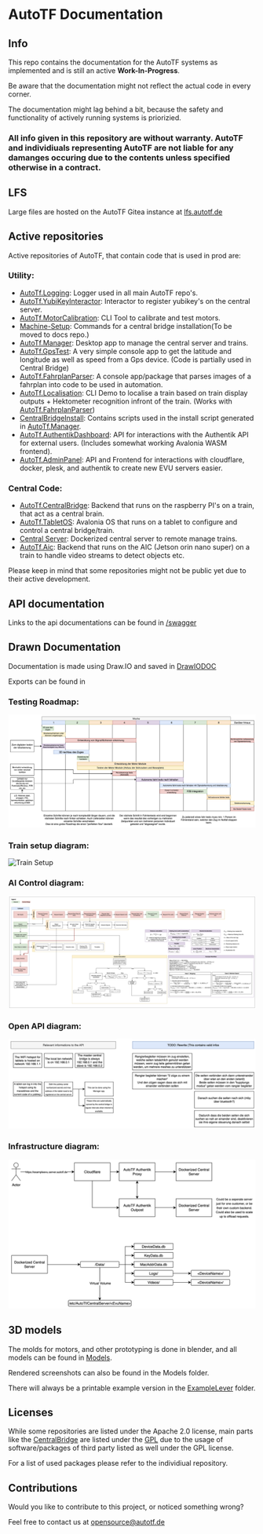 # AutoTF Documentation

## Info

This repo contains the documentation for the AutoTF systems as implemented and is still an active **Work-In-Progress**.

Be aware that the documentation might not reflect the actual code in every corner.

The documentation might lag behind a bit, because the safety and functionality of actively running systems is priorizied.


### **All info given in this repository are without warranty. AutoTF and individiuals representing AutoTF are not liable for any damanges occuring due to the contents unless specified otherwise in a contract.**


## LFS
Large files are hosted on the AutoTF Gitea instance at [lfs.autotf.de](https://lfs.autotf.de/admin/AutoTf-Documentation)

## Active repositories

Active repositories of AutoTF, that contain code that is used in prod are:

### Utility:
* [AutoTf.Logging](https://github.com/AutoTF-Rail/AutoTf.Logging): Logger used in all main AutoTF repo's.
* [AutoTf.YubiKeyInteractor](https://github.com/AutoTF-Rail/AutoTf.YubiKeyInteractor): Interactor to register yubikey's on the central server.
* [AutoTf.MotorCalibration](https://github.com/AutoTF-Rail/AutoTf.MotorCalibration): CLI Tool to calibrate and test motors.
* [Machine-Setup](https://github.com/AutoTF-Rail/Machine-Setup): Commands for a central bridge installation(To be moved to docs repo.)
* [AutoTf.Manager](https://github.com/AutoTF-Rail/AutoTf.Manager): Desktop app to manage the central server and trains.
* [AutoTf.GpsTest](https://github.com/AutoTF-Rail/AutoTf.GpsTest): A very simple console app to get the latitude and longitude as well as speed from a Gps device. (Code is partially used in Central Bridge)
* [AutoTf.FahrplanParser](https://github.com/AutoTF-Rail/AutoTf.FahrplanParser): A console app/package that parses images of a fahrplan into code to be used in automation.
* [AutoTf.Localisation](https://github.com/AutoTF-Rail/AutoTf.Localisation): CLI Demo to localise a train based on train display outputs + Hektometer recognition infront of the train. (Works with [AutoTf.FahrplanParser](https://github.com/AutoTF-Rail/AutoTf.FahrplanParser))
* [CentralBridgeInstall](https://github.com/AutoTF-Rail/CentralBridgeInstall/): Contains scripts used in the install script generated in [AutoTf.Manager](https://github.com/AutoTF-Rail/AutoTf.Manager).
* [AutoTf.AuthentikDashboard](https://github.com/AutoTF-Rail/AutoTf.AuthentikDashboard): API for interactions with the Authentik API for external users. (Includes somewhat working Avalonia WASM frontend).
* [AutoTf.AdminPanel](https://github.com/AutoTF-Rail/AutoTf.AdminPanel): API and Frontend for interactions with cloudflare, docker, plesk, and authentik to create new EVU servers easier.

### Central Code:
* [AutoTf.CentralBridge](https://github.com/AutoTF-Rail/AutoTf.CentralBridge): Backend that runs on the raspberry PI's on a train, that act as a central brain.
* [AutoTf.TabletOS](https://github.com/AutoTF-Rail/AutoTf.TabletOS): Avalonia OS that runs on a tablet to configure and control a central bridge/train.
* [Central Server](https://github.com/AutoTF-Rail/Central-Server): Dockerized central server to remote manage trains.
* [AutoTf.Aic](https://github.com/AutoTF-Rail/AutoTf.Aic): Backend that runs on the AIC (Jetson orin nano super) on a train to handle video streams to detect objects etc.



Please keep in mind that some repositories might not be public yet due to their active development.

## API documentation

Links to the api documentations can be found in [/swagger](https://github.com/AutoTF-Rail/AutoTf-Documentation/tree/main/swagger)

## Drawn Documentation

Documentation is made using Draw.IO and saved in [DrawIODOC](https://github.com/AutoTF-Rail/AutoTf-Documentation/tree/main/DrawIODOC/)

Exports can be found in

### Testing Roadmap:

![Test roadmap](https://raw.githubusercontent.com/AutoTF-Rail/AutoTf-Documentation/main/DrawIODOC/Export/TestRoadmap.png)

### Train setup diagram:

![Train Setup](https://raw.githubusercontent.com/AutoTF-Rail/AutoTf-Documentation/main/DrawIODOC/Export/TrainSetup.png)


### AI Control diagram:

![Train Setup](https://raw.githubusercontent.com/AutoTF-Rail/AutoTf-Documentation/main/DrawIODOC/Export/AI_Control.png)

### Open API diagram:

![OpenApi](https://raw.githubusercontent.com/AutoTF-Rail/AutoTf-Documentation/main/DrawIODOC/Export/OpenApi.png)

### Infrastructure diagram:

![Infrastructure](https://raw.githubusercontent.com/AutoTF-Rail/AutoTf-Documentation/main/DrawIODOC/Export/Infrastructure.png)



## 3D models

The molds for motors, and other prototyping is done in blender, and all models can be found in [Models](https://github.com/AutoTF-Rail/AutoTf-Documentation/tree/main/Models/).

Rendered screenshots can also be found in the Models folder.

There will always be a printable example version in the [ExampleLever](https://github.com/AutoTF-Rail/AutoTf-Documentation/tree/main/Models/Export/Print/ExampleLever/) folder.




## Licenses

While some repositories are listed under the Apache 2.0 license, main parts like the [CentralBridge](https://github.com/AutoTF-Rail/AutoTf.CentralBridge) are listed under the [GPL](https://www.gnu.org/licenses/gpl-3.0.txt) due to the usage of software/packages of third party listed as well under the GPL license.

For a list of used packages please refer to the individiual repository.


## Contributions

Would you like to contribute to this project, or noticed something wrong?

Feel free to contact us at [opensource@autotf.de](mailto:opensource@autotf.de)
